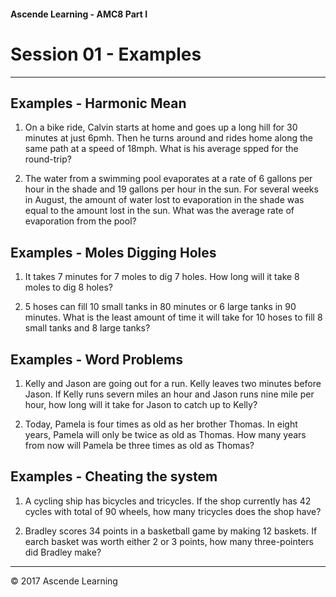#### Ascende Learning - AMC8 Part I
# Session 01 - Examples
- - - 

## Examples - Harmonic Mean
1. On a bike ride, Calvin starts at home and goes up a long hill for 30 minutes at just 6pmh. Then he turns around and rides home along the same path at a speed of 18mph. What is his average spped for the round-trip?

2. The water from a swimming pool evaporates at a rate of 6 gallons per hour in the shade and 19 gallons per hour in the sun. For several weeks in August, the amount of water lost to evaporation in the shade was equal to the amount lost in the sun. What was the average rate of evaporation from the pool?

## Examples - Moles Digging Holes
1. It takes 7 minutes for 7 moles to dig 7 holes. How long will it take 8 moles to dig 8 holes?

2. 5 hoses can fill 10 small tanks in 80 minutes or 6 large tanks in 90 minutes. What is the least amount of time it will take for 10 hoses to fill 8 small tanks and 8 large tanks?

## Examples - Word Problems
1. Kelly and Jason are going out for a run. Kelly leaves two minutes before Jason. If Kelly runs severn miles an hour and Jason runs nine mile per hour, how long will it take for Jason to catch up to Kelly?

2. Today, Pamela is four times as old as her brother Thomas. In eight years, Pamela will only be twice as old as Thomas. How many years from now will Pamela be three times as old as Thomas?

## Examples - Cheating the system
1. A cycling ship has bicycles and tricycles. If the shop currently has 42 cycles with total of 90 wheels, how many tricycles does the shop have?

2. Bradley scores 34 points in a basketball game by making 12 baskets. If earch basket was worth either 2 or 3 points, how many three-pointers did Bradley make?


- - - 
<div class="footer">
    &copy; 2017 Ascende Learning
</div>
